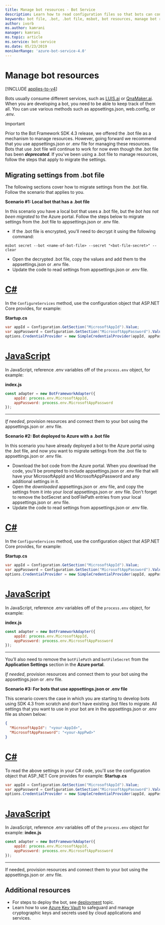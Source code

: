 ```yaml
---
title: Manage bot resources - Bot Service
description: Learn how to read configuration files so that bots can connect to resources. See how to migrate settings from .bot files to appsettings.json or .env files.
keywords: bot file, .bot, .bot file, msbot, bot resources, manage bot resources
author: ivorb
ms.author: kamrani
manager: kamrani
ms.topic: article
ms.service: bot-service
ms.date: 05/23/2019
monikerRange: 'azure-bot-service-4.0'
---
```


# Manage bot resources

[!INCLUDE [applies-to-v4](../includes/applies-to-v4-current.md)]

Bots usually consume different services, such as [LUIS.ai](https://luis.ai) or [QnaMaker.ai](https://qnamaker.ai). When you are developing a bot, you need to be able to keep track of them all. You can use various methods such as appsettings.json, web.config, or .env. 

> [!IMPORTANT]
> Prior to the Bot Framework SDK 4.3 release, we offered the .bot file as a mechanism to manage resources. However, going forward we recommend that you use appsettings.json or .env file for managing these resources. Bots that use .bot file will continue to work for now even though the .bot file has been **_deprecated_**. If you've been using a .bot file to manage resources, follow the steps that apply to migrate the settings. 

## Migrating settings from .bot file
The following sections cover how to migrate settings from the .bot file. Follow the scenario that applies to you.

**Scenario #1: Local bot that has a .bot file**

In this scenario you have a local bot that uses a .bot file, but the _bot has not been migrated_ to the Azure portal. Follow the steps below to migrate settings from the .bot file to appsettings.json or .env file.

- If the .bot file is encrypted, you'll need to decrypt it using the following command:

```cli
msbot secret --bot <name-of-bot-file> --secret "<bot-file-secret>" --clear
```

- Open the decrypted .bot file, copy the values and add them to the appsettings.json or .env file.
- Update the code to read settings from appsettings.json or .env file.

# [C#](#tab/csharp)

In the `ConfigureServices` method, use the configuration object that ASP.NET Core provides, for example: 

**Startup.cs**
```csharp
var appId = Configuration.GetSection("MicrosoftAppId").Value;
var appPassword = Configuration.GetSection("MicrosoftAppPassword").Value;
options.CredentialProvider = new SimpleCredentialProvider(appId, appPassword);
```
# [JavaScript](#tab/js)

In JavaScript, reference .env variables off of the `process.env` object, for example:
   
**index.js**

```js
const adapter = new BotFrameworkAdapter({
    appId: process.env.MicrosoftAppId,
    appPassword: process.env.MicrosoftAppPassword
});
```
---

*If needed*, provision resources and connect them to your bot using the appsettings.json or .env file.

**Scenario #2: Bot deployed to Azure with a .bot file**

In this scenario you have already deployed a bot to the Azure portal using the .bot file, and now you want to migrate settings from the .bot file to appsettings.json or .env file.

- Download the bot code from the Azure portal. When you download the code, you'll be prompted to include appsettings.json or .env file that will have your MicrosoftAppId and MicrosoftAppPassword and any additional settings in it. 
- Open the _downloaded_ appsettings.json or .env file, and copy the settings from it into your _local_ appsettings.json or .env file. Don't forget to remove the botSecret and botFilePath entries from your local appsettings.json or .env file.
- Update the code to read settings from appsettings.json or .env file.

# [C#](#tab/csharp)
In the `ConfigureServices` method, use the configuration object that ASP.NET Core provides, for example: 

**Startup.cs**
```csharp
var appId = Configuration.GetSection("MicrosoftAppId").Value;
var appPassword = Configuration.GetSection("MicrosoftAppPassword").Value;
options.CredentialProvider = new SimpleCredentialProvider(appId, appPassword);
```
# [JavaScript](#tab/js)
In JavaScript, reference .env variables off of the `process.env` object, for example:
   
**index.js**

```js
const adapter = new BotFrameworkAdapter({
    appId: process.env.MicrosoftAppId,
    appPassword: process.env.MicrosoftAppPassword
});
```
---

You’ll also need to remove the `botFilePath` and `botFileSecret` from the **Application Settings** section in the **Azure portal**.

*If needed*, provision resources and connect them to your bot using the appsettings.json or .env file.

**Scenario #3: For bots that use appsettings.json or .env file**

This scenario covers the case in which you are starting to develop bots using SDK 4.3 from scratch and don't have existing .bot files to migrate. All settings that you want to use in your bot are in the appsettings.json or .env file as shown below:

```JSON
{
  "MicrosoftAppId": "<your-AppId>",
  "MicrosoftAppPassword": "<your-AppPwd>"
}
```

# [C#](#tab/csharp)

To read the above settings in your C# code, you'll use the configuration object that ASP.,NET Core provides for example:
**Startup.cs**
```csharp
var appId = Configuration.GetSection("MicrosoftAppId").Value;
var appPassword = Configuration.GetSection("MicrosoftAppPassword").Value;
options.CredentialProvider = new SimpleCredentialProvider(appId, appPassword);
```

# [JavaScript](#tab/js)
In JavaScript, reference .env variables off of the `process.env` object for example:
**index.js**
```js
const adapter = new BotFrameworkAdapter({
    appId: process.env.MicrosoftAppId,
    appPassword: process.env.MicrosoftAppPassword
});
```

---

If needed, provision resources and connect them to your bot using the appsettings.json or .env file.

## Additional resources
- For steps to deploy the bot, see [deployment](../bot-builder-deploy-az-cli.md) topic.
- Learn how to use [Azure Key Vault](https://docs.microsoft.com/azure/key-vault/key-vault-overview) to safeguard and manage cryptographic keys and secrets used by cloud applications and services.
